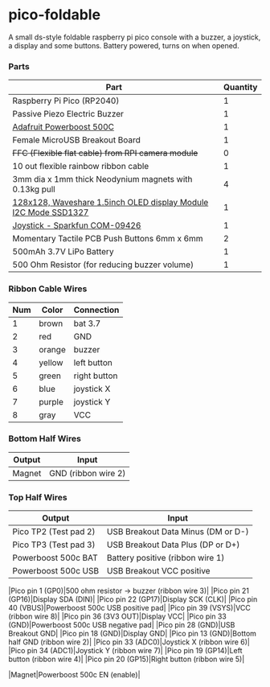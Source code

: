 # pico-foldable
A small ds-style foldable raspberry pi pico console with a buzzer, a joystick, a display and some buttons. Battery powered, turns on when opened.

### Parts
|Part|Quantity|
|---|---|
|Raspberry Pi Pico (RP2040)|1|
|Passive Piezo Electric Buzzer|1|
|<a href="https://www.adafruit.com/product/1944">Adafruit Powerboost 500C</a>|1|
|Female MicroUSB Breakout Board|1|
|~~FFC (Flexible flat cable) from RPI camera module~~|0|
|10 out flexible rainbow ribbon cable|1|
|3mm dia x 1mm thick Neodynium magnets with 0.13kg pull|4|
|<a href="https://www.waveshare.com/1.5inch-OLED-Module.htm">128x128, Waveshare 1.5inch OLED display Module I2C Mode SSD1327</a>|1|
|<a href="https://www.sparkfun.com/products/9426">Joystick - Sparkfun COM-09426</a>|1|
|Momentary Tactile PCB Push Buttons 6mm x 6mm|2|
|500mAh 3.7V LiPo Battery|1|
|500 Ohm Resistor (for reducing buzzer volume)|1|

### Ribbon Cable Wires
|Num|Color|Connection|
|---|---|---|
|1|brown|bat 3.7|
|2|red|GND|
|3|orange|buzzer|
|4|yellow|left button|
|5|green|right button|
|6|blue|joystick X|
|7|purple|joystick Y|
|8|gray|VCC|

### Bottom Half Wires
|Output|Input|
|---|---|
|Magnet|GND (ribbon wire 2)|

### Top Half Wires
|Output|Input|
|---|---|
|Pico TP2 (Test pad 2)|USB Breakout Data Minus (DM or D-)|
|Pico TP3 (Test pad 3)|USB Breakout Data Plus (DP or D+)|
|Powerboost 500c BAT|Battery positive (ribbon wire 1)|
|Powerboost 500c USB|USB Breakout VCC positive|

|Pico pin 1 (GP0)|500 ohm resistor -> buzzer (ribbon wire 3)|
|Pico pin 21 (GP16)|Display SDA (DIN)|
|Pico pin 22 (GP17)|Display SCK (CLK)|
|Pico pin 40 (VBUS)|Powerboost 500c USB positive pad|
|Pico pin 39 (VSYS)|VCC (ribbon wire 8)|
|Pico pin 36 (3V3 OUT)|Display VCC|
|Pico pin 33 (GND)|Powerboost 500c USB negative pad|
|Pico pin 28 (GND)|USB Breakout GND|
|Pico pin 18 (GND)|Display GND|
|Pico pin 13 (GND)|Bottom half GND (ribbon wire 2)|
|Pico pin 33 (ADC0)|Joystick X (ribbon wire 6)|
|Pico pin 34 (ADC1)|Joystick Y (ribbon wire 7)|
|Pico pin 19 (GP14)|Left button (ribbon wire 4)|
|Pico pin 20 (GP15)|Right button (ribbon wire 5)|

|Magnet|Powerboost 500c EN (enable)|


